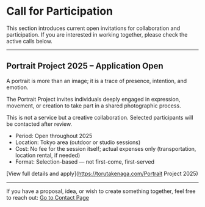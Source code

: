 # Call for Participation

This section introduces current open invitations for collaboration and participation.
If you are interested in working together, please check the active calls below.

---

## Portrait Project 2025 – Application Open

A portrait is more than an image; it is a trace of presence, intention, and emotion.

The Portrait Project invites individuals deeply engaged in expression, movement, or creation to take part in a shared photographic process.

This is not a service but a creative collaboration. Selected participants will be contacted after review.

* Period: Open throughout 2025
* Location: Tokyo area (outdoor or studio sessions)
* Cost: No fee for the session itself; actual expenses only (transportation, location rental, if needed)
* Format: Selection-based — not first-come, first-served

[View full details and apply](https://torutakenaga.com/Portrait Project 2025)

---

If you have a proposal, idea, or wish to create something together, feel free to reach out:
[Go to Contact Page](https://torutakenaga.com/contact)
